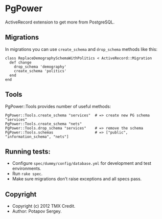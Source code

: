 # PgPower

ActiveRecord extension to get more from PostgreSQL.


## Migrations

In migrations you can use `create_schema` and `drop_schema` methods like this:

    class ReplaceDemographySchemaWithPolitics < ActiveRecord::Migration
      def change
        drop_schema 'demography'
        create_schema 'politics'
      end
    end

## Tools

PgPower::Tools provides number of useful methods:

    PgPower::Tools.create_schema "services"  # => create new PG schema "services"
    PgPower::Tools.create_schema "nets"
    PgPower::Tools.drop_schema "services"    # => remove the schema
    PgPower::Tools.schemas                   # => ["public", "information_schema", "nets"]

## Running tests:

* Configure `spec/dummy/config/database.yml` for development and test environments.
* Run `rake spec`.
* Make sure migrations don't raise exceptions and all specs pass.

## Copyright

* Copyright (c) 2012 TMX Credit.
* Author: Potapov Sergey.
